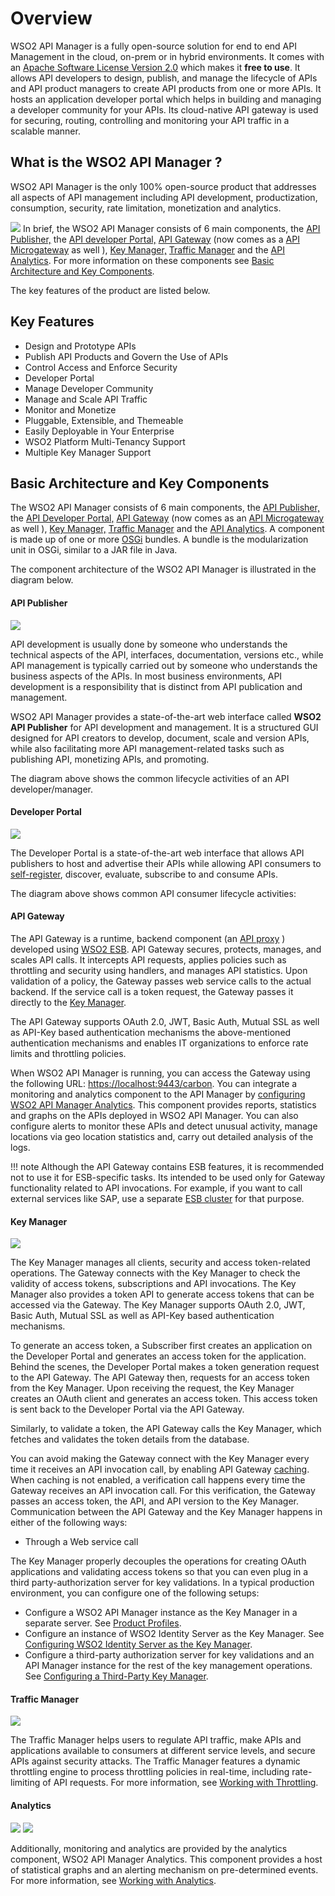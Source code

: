 # Overview

WSO2 API Manager is a fully open-source solution for end to end API Management in the cloud, on-prem or in hybrid environments. It comes with an [Apache Software License Version 2.0](http://www.apache.org/licenses/LICENSE-2.0) which makes it **free to use**. It allows API developers to design, publish, and manage the lifecycle of APIs and API product managers to create API products from one or more APIs. It hosts an application developer portal which helps in building and managing a developer community for your APIs. Its cloud-native API gateway is used for securing, routing, controlling and monitoring your API traffic in a scalable manner.

## **What is the WSO2 API Manager** ?

WSO2 API Manager is the only 100% open-source product that addresses all aspects of API management including API development, productization, consumption, security, rate limitation, monetization and analytics.

![]({{base_path}}/assets/attachments/103327648/103346653.png)
In brief, the WSO2 API Manager consists of 6 main components, the [API Publisher,](#api-publisher) the [API developer Portal,](#developer-portal) [API Gateway](#api-gateway) (now comes as a [API Microgateway](https://mg.docs.wso2.com/en/3.2.0/) as well ), [Key Manager,](#key-manager) [Traffic Manager](#traffic-manager) and the [API Analytics](#analytics). For more information on these components see [Basic Architecture and Key Components]().

The key features of the product are listed below.

## Key Features

-  Design and Prototype APIs
-  Publish API Products and Govern the Use of APIs
-  Control Access and Enforce Security
-  Developer Portal
-  Manage Developer Community
-  Manage and Scale API Traffic
-  Monitor and Monetize
-  Pluggable, Extensible, and Themeable
-  Easily Deployable in Your Enterprise
-  WSO2 Platform Multi-Tenancy Support
-  Multiple Key Manager Support

## Basic Architecture and Key Components

The WSO2 API Manager consists of 6 main components, the [API Publisher,](#api-publisher) the [API Developer Portal,](#developer-portal) [API Gateway](#api-gateway) (now comes as an [API Microgateway](https://docs.wso2.com/display/MG310/API+Microgateway+Documentation) as well ), [Key Manager,](#key-manager) [Traffic Manager](#traffic-manager) and the [API Analytics](#analytics). A component is made up of one or more [OSGi](http://www.osgi.org/Technology/Home) bundles. A bundle is the modularization unit in OSGi, similar to a JAR file in Java.

The component architecture of the WSO2 API Manager is illustrated in the diagram below.

#### API Publisher

![]({{base_path}}/assets/attachments/103327648/126556771.png)

API development is usually done by someone who understands the technical aspects of the API, interfaces, documentation, versions etc., while API management is typically carried out by someone who understands the business aspects of the APIs. In most business environments, API development is a responsibility that is distinct from API publication and management.

WSO2 API Manager provides a state-of-the-art web interface called **WSO2 API Publisher** for API development and management. It is a structured GUI designed for API creators to develop, document, scale and version APIs, while also facilitating more API management-related tasks such as publishing API, monetizing APIs, and promoting.

The diagram above shows the common lifecycle activities of an API developer/manager.

#### Developer Portal

![]({{base_path}}/assets/attachments/103327648/126556772.png)

The Developer Portal is a state-of-the-art web interface that allows API publishers to host and advertise their APIs while allowing API consumers to [self-register]({{base_path}}/learn/consume-api/customizations/customizing-the-developer-portal/enabling-or-disabling-self-signup), discover, evaluate, subscribe to and consume APIs.


The diagram above shows common API consumer lifecycle activities:

#### API Gateway

The API Gateway is a runtime, backend component (an [API proxy](https://docs.wso2.com/display/EI611/Working+with+APIs) ) developed using [WSO2 ESB]({{base_path}}/getting-started/about-this-release/). API Gateway secures, protects, manages, and scales API calls. It intercepts API requests, applies policies such as throttling and security using handlers, and manages API statistics. Upon validation of a policy, the Gateway passes web service calls to the actual backend. If the service call is a token request, the Gateway passes it directly to the [Key Manager](#key-manager).

The API Gateway supports OAuth 2.0, JWT, Basic Auth, Mutual SSL as well as API-Key based authentication mechanisms the above-mentioned authentication mechanisms and enables IT organizations to enforce rate limits and throttling policies.

When WSO2 API Manager is running, you can access the Gateway using the following URL: <https://localhost:9443/carbon>. You can integrate a monitoring and analytics component to the API Manager by [configuring WSO2 API Manager Analytics]({{base_path}}/learn/analytics/configuring-apim-analytics.md). This component provides reports, statistics and graphs on the APIs deployed in WSO2 API Manager. You can also configure alerts to monitor these APIs and detect unusual activity, manage locations via geo location statistics and, carry out detailed analysis of the logs.

!!! note
    Although the API Gateway contains ESB features, it is recommended not to use it for ESB-specific tasks. Its intended to be used only for Gateway functionality related to API invocations. For example, if you want to call external services like SAP, use a separate [ESB cluster](https://docs.wso2.com/display/EI650/Clustering+the+ESB+Profile) for that purpose.

#### Key Manager

![]({{base_path}}/assets/img/get_started/key-manager.png)


The Key Manager manages all clients, security and access token-related operations. The Gateway connects with the Key Manager to check the validity of access tokens, subscriptions and API invocations. The Key Manager also provides a token API to generate access tokens that can be accessed via the Gateway. The Key Manager supports OAuth 2.0, JWT, Basic Auth, Mutual SSL as well as API-Key based authentication mechanisms. 


 To generate an access token, a Subscriber first creates an application on the Developer Portal and generates an access token for the application. Behind the scenes, the Developer Portal makes a token generation request to the API Gateway. The API Gateway then, requests for an access token from the Key Manager. Upon receiving the request, the Key Manager creates an OAuth client and generates an access token. This access token is sent back to the Developer Portal via the API Gateway. 
 
 Similarly, to validate a token, the API Gateway calls the Key Manager, which fetches and validates the token details from the database.

You can avoid making the Gateway connect with the Key Manager every time it receives an API invocation call, by enabling API Gateway [caching](../../administer/product-configurations/configuring-caching). When caching is not enabled, a verification call happens every time the Gateway receives an API invocation call. For this verification, the Gateway passes an access token, the API, and API version to the Key Manager. Communication between the API Gateway and the Key Manager happens in either of the following ways:

-   Through a Web service call

 The Key Manager properly decouples the operations for creating OAuth applications and validating access tokens so that you can even plug in a third party-authorization server for key validations. In a typical production environment, you can configure one of the following setups:

-   Configure a WSO2 API Manager instance as the Key Manager in a separate server. See [Product Profiles]({{base_path}}/install-and-setup/deploying-wso2-api-manager/distributed-deployment/product-profiles).
-   Configure an instance of WSO2 Identity Server as the Key Manager. See [Configuring WSO2 Identity Server as the Key Manager]({{base_path}}/install-and-setup/deploying-wso2-api-manager/distributed-deployment/configuring-wso2-identity-server-as-a-key-manager).
-   Configure a third-party authorization server for key validations and an API Manager instance for the rest of the key management operations. See [Configuring a Third-Party Key Manager]({{base_path}}/install-and-setup/deploying-wso2-api-manager/distributed-deployment/configure-a-third-party-key-manager).

#### Traffic Manager

![]({{base_path}}/assets/img/get_started/traffic-manager.png)

The Traffic Manager helps users to regulate API traffic, make APIs and applications available to consumers at different service levels, and secure APIs against security attacks. The Traffic Manager features a dynamic throttling engine to process throttling policies in real-time, including rate-limiting of API requests. For more information, see [Working with Throttling]({{base_path}}/learn/rate-limiting/introducing-throttling-use-cases).


#### Analytics

![]({{base_path}}/assets/attachments/103327648/126556775.png)
![]({{base_path}}/assets/img/get_started/analytics.png)

Additionally, monitoring and analytics are provided by the analytics component, WSO2 API Manager Analytics. This component provides a host of statistical graphs and an alerting mechanism on pre-determined events. For more information, see [Working with Analytics]({{base_path}}/learn/analytics/configuring-apim-analytics).

